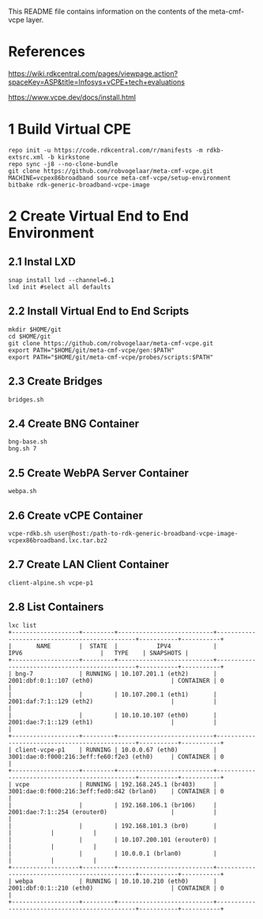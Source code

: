 This README file contains information on the contents of the meta-cmf-vcpe layer.


# References

https://wiki.rdkcentral.com/pages/viewpage.action?spaceKey=ASP&title=Infosys+vCPE+tech+evaluations

https://www.vcpe.dev/docs/install.html


# 1 Build Virtual CPE


```
repo init -u https://code.rdkcentral.com/r/manifests -m rdkb-extsrc.xml -b kirkstone
repo sync -j8 --no-clone-bundle
git clone https://github.com/robvogelaar/meta-cmf-vcpe.git
MACHINE=vcpex86broadband source meta-cmf-vcpe/setup-environment
bitbake rdk-generic-broadband-vcpe-image
```

# 2 Create Virtual End to End Environment

## 2.1 Instal LXD
```
snap install lxd --channel=6.1
lxd init #select all defaults
```
## 2.2 Install Virtual End to End Scripts
```
mkdir $HOME/git
cd $HOME/git
git clone https://github.com/robvogelaar/meta-cmf-vcpe.git
export PATH="$HOME/git/meta-cmf-vcpe/gen:$PATH"
export PATH="$HOME/git/meta-cmf-vcpe/probes/scripts:$PATH"
```
## 2.3 Create Bridges
```
bridges.sh
```
## 2.4 Create BNG Container
```
bng-base.sh
bng.sh 7
```
## 2.5 Create WebPA Server Container
```
webpa.sh
```
## 2.6 Create vCPE Container
```
vcpe-rdkb.sh user@host:/path-to-rdk-generic-broadband-vcpe-image-vcpex86broadband.lxc.tar.bz2
```
## 2.7 Create LAN Client Container
```
client-alpine.sh vcpe-p1
```
## 2.8 List Containers
```
lxc list
+-------------------+---------+---------------------------+-----------------------------------------------+-----------+-----------+
|       NAME        |  STATE  |           IPV4            |                     IPV6                      |   TYPE    | SNAPSHOTS |
+-------------------+---------+---------------------------+-----------------------------------------------+-----------+-----------+
| bng-7             | RUNNING | 10.107.201.1 (eth2)       | 2001:dbf:0:1::107 (eth0)                      | CONTAINER | 0         |
|                   |         | 10.107.200.1 (eth1)       | 2001:daf:7:1::129 (eth2)                      |           |           |
|                   |         | 10.10.10.107 (eth0)       | 2001:dae:7:1::129 (eth1)                      |           |           |
+-------------------+---------+---------------------------+-----------------------------------------------+-----------+-----------+
| client-vcpe-p1    | RUNNING | 10.0.0.67 (eth0)          | 3001:dae:0:f000:216:3eff:fe60:f2e3 (eth0)     | CONTAINER | 0         |
+-------------------+---------+---------------------------+-----------------------------------------------+-----------+-----------+
| vcpe              | RUNNING | 192.168.245.1 (br403)     | 3001:dae:0:f000:216:3eff:fed0:d42 (brlan0)    | CONTAINER | 0         |
|                   |         | 192.168.106.1 (br106)     | 2001:dae:7:1::254 (erouter0)                  |           |           |
|                   |         | 192.168.101.3 (br0)       |                                               |           |           |
|                   |         | 10.107.200.101 (erouter0) |                                               |           |           |
|                   |         | 10.0.0.1 (brlan0)         |                                               |           |           |
+-------------------+---------+---------------------------+-----------------------------------------------+-----------+-----------+
| webpa             | RUNNING | 10.10.10.210 (eth0)       | 2001:dbf:0:1::210 (eth0)                      | CONTAINER | 0         |
+-------------------+---------+---------------------------+-----------------------------------------------+-----------+-----------+
```
